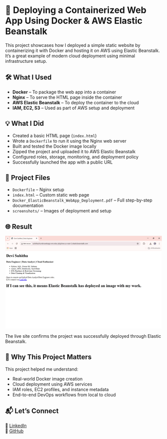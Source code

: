 # 🚀 Deploying a Containerized Web App Using Docker & AWS Elastic Beanstalk

This project showcases how I deployed a simple static website by containerizing it with Docker and hosting it on AWS using Elastic Beanstalk. It’s a great example of modern cloud deployment using minimal infrastructure setup.

## 🛠️ What I Used

- **Docker** – To package the web app into a container
- **Nginx** – To serve the HTML page inside the container
- **AWS Elastic Beanstalk** – To deploy the container to the cloud
- **IAM, EC2, S3** – Used as part of AWS setup and deployment

## 💡 What I Did

- Created a basic HTML page (`index.html`)
- Wrote a `Dockerfile` to run it using the Nginx web server
- Built and tested the Docker image locally
- Zipped the project and uploaded it to AWS Elastic Beanstalk
- Configured roles, storage, monitoring, and deployment policy
- Successfully launched the app with a public URL

## 📁 Project Files

- `Dockerfile` – Nginx setup
- `index.html` – Custom static web page
- `Docker_ElasticBeanstalk_WebApp_Deployment.pdf` – Full step-by-step documentation
- `screenshots/` – Images of deployment and setup

## 🌐 Result

![Deployed App](Screenshots/Deployed_Application.png)

The live site confirms the project was successfully deployed through Elastic Beanstalk.

## 🎯 Why This Project Matters

This project helped me understand:
- Real-world Docker image creation
- Cloud deployment using AWS services
- IAM roles, EC2 profiles, and instance metadata
- End-to-end DevOps workflows from local to cloud

## 📬 Let’s Connect

📌 [LinkedIn](www.linkedin.com/in/suhithachundru)  
📌 [GitHub](https://github.com/DeviSuhithaChundru)
